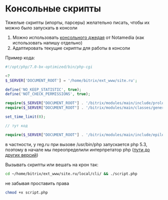 # Консольные скрипты

Тяжелые скрипты (ипорты, парсеры) желательно писать, чтобы их можно было запускать в консоли

1. Можно использовать [консольного джедая](http://opensource.notamedia.ru/console-jedi/) от Notamedia (как использовать напишу отдельно)
2. Адаптировать текущие скрипты для работы в консоли

Пример кода:

````php
#!/opt/php/7.0-bx-optimized/bin/php-cgi

<?
$_SERVER['DOCUMENT_ROOT'] = '/home/bitrix/ext_www/site.ru';

define('NO_KEEP_STATISTIC', true);
define('NOT_CHECK_PERMISSIONS', true);

require($_SERVER["DOCUMENT_ROOT"] . '/bitrix/modules/main/include/prolog_before.php');
require($_SERVER["DOCUMENT_ROOT"] . '/bitrix/modules/main/classes/general/csv_data.php');

set_time_limit(0);

// тут код

require($_SERVER["DOCUMENT_ROOT"] . '/bitrix/modules/main/include/epilog_after.php');
````

в частности, у reg.ru при вызове /usr/bin/php запускается php 5.3, поэтому в начале мы переопределили интерпретатор php ([пути до других версий](https://www.reg.ru/support/hosting-i-servery/hosting-sajtov/yazyki-programmirovaniya-i-skripty/kak-smenit-versiyu-php))

Вызывать скрипты или вешать на крон так:
````bash
cd ~/home/bitrix/ext_www/site.ru/local/cli/ && ./script.php
```` 

не забывая проставить права
````bash
chmod +x script.php
````